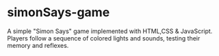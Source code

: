 # simonSays-game
A simple "Simon Says" game implemented with HTML,CSS &amp; JavaScript. Players follow a sequence of colored lights and sounds, testing their memory and reflexes.
